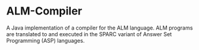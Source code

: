 # ALM-Compiler
A Java implementation of a compiler for the ALM language.   ALM programs are translated to and executed in the SPARC variant of Answer Set Programming (ASP) languages.  
